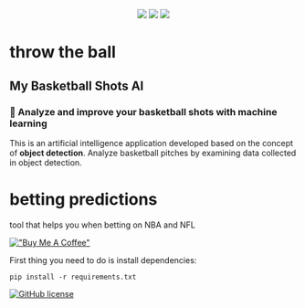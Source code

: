 <p align=center>
    <a target="_blank" href="https://travis-ci.com/x" title="Build Status"><img src="https://travis-ci.com/chonyy/xxxxxxx.svg?branch=master"></a>
    <a target="_blank" href="#" title="top language"><img src="https://img.shields.io/github/languages/top/chonyy/AI-basketball-analysis?color=orange"></a>
    <a target="_blank" href="https://img.shields.io/github/pipenv/locked/python-version/chonyy/daily-nba" title="Python version"><img src="https://img.shields.io/github/pipenv/locked/python-version/chonyy/daily-nba?color=green"></a>
    
</p>

# throw the ball 


## My Basketball Shots AI
### 🏀 Analyze and improve your basketball shots with machine learning


This is an artificial intelligence application developed based on the concept of **object detection**. Analyze basketball pitches by examining data collected in object detection.

# betting predictions

tool that helps you when betting on NBA and NFL


[!["Buy Me A Coffee"](https://www.buymeacoffee.com/assets/img/custom_images/orange_img.png)](https://www.buymeacoffee.com/brunoluizmendes)

First thing you need to do is install dependencies:
```
pip install -r requirements.txt
```

[![GitHub license](https://img.shields.io/github/license/blmendes/throw-the-ball)](https://github.com/blmendes/throw-the-ball/blob/main/LICENSE)

